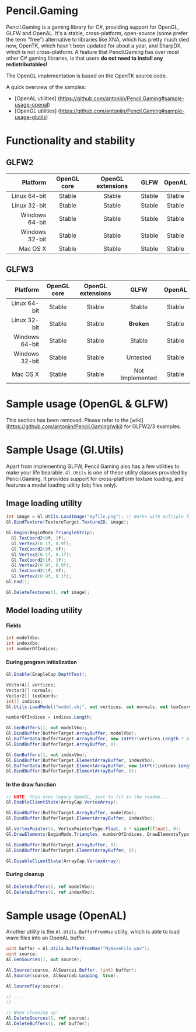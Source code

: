 Pencil.Gaming
=============
Pencil.Gaming is a gaming library for C#, providing support for OpenGL, GLFW and OpenAL. It's a stable, cross-platform, open-source (some prefer the term "free") alternative to libraries like XNA, which has pretty much died now, OpenTK, which hasn't been updated for about a year, and SharpDX, which is not cross-platform. A feature that Pencil.Gaming has over most other C# gaming libraries, is that users **do not need to install any redistributables!** 

The OpenGL implementation is based on the OpenTK source code.

A quick overview of the samples:
- [OpenAL utilities] (https://github.com/antonijn/Pencil.Gaming#sample-usage-openal)
- [OpenGL utilities] (https://github.com/antonijn/Pencil.Gaming#sample-usage-glutils)

Functionality and stability
===========================
GLFW2
-----
| Platform       | OpenGL core     | OpenGL extensions | GLFW            | OpenAL    |
| --------------:|:---------------:|:-----------------:|:---------------:|:---------:|
| Linux 64-bit   | Stable          | Stable            | Stable          | Stable    |
| Linux 32-bit   | Stable          | Stable            | Stable          | Stable    |
| Windows 64-bit | Stable          | Stable            | Stable          | Stable    |
| Windows 32-bit | Stable          | Stable            | Stable          | Stable    |
| Mac OS X       | Stable          | Stable            | Stable          | Stable    |

GLFW3
-----
| Platform       | OpenGL core     | OpenGL extensions | GLFW            | OpenAL    |
| --------------:|:---------------:|:-----------------:|:---------------:|:---------:|
| Linux 64-bit   | Stable          | Stable            | Stable          | Stable    |
| Linux 32-bit   | Stable          | Stable            | **Broken**      | Stable    |
| Windows 64-bit | Stable          | Stable            | Stable          | Stable    |
| Windows 32-bit | Stable          | Stable            | Untested        | Stable    |
| Mac OS X       | Stable          | Stable            | Not Implemented | Stable    |

Sample usage (OpenGL & GLFW)
============================
This section has been removed. Please refer to the [wiki] (https://github.com/antonijn/Pencil.Gaming/wiki) for GLFW2/3 examples.

Sample Usage (Gl.Utils)
=======================
Apart from implementing GLFW, Pencil.Gaming also has a few utilities to make your life bearable. `Gl.Utils` is one of these utility classes provided by Pencil.Gaming. It provides support for cross-platform texture loading, and features a model loading utility (obj files only).

Image loading utility
---------------------
```C#
int image = Gl.Utils.LoadImage("myfile.png"); // Works with multiple file formats
Gl.BindTexture(TextureTarget.Texture2D, image);

Gl.Begin(BeginMode.TriangleStrip);
  Gl.TexCoord2(0f, 1f);
  Gl.Vertex2(0.1f, 0.9f);
  Gl.TexCoord2(0f, 0f);
  Gl.Vertex2(0.1f, 0.1f);
  Gl.TexCoord2(1f, 1f);
  Gl.Vertex2(0.9f, 0.9f);
  Gl.TexCoord2(1f, 0f);
  Gl.Vertex2(0.9f, 0.1f);
Gl.End();

Gl.DeleteTextures(1, ref image);
```

Model loading utility
----------------------

#### Fields
```C#
int modelVbo;
int indexVbo;
int numberOfIndices;
```

#### During program initialization
```C#
Gl.Enable(EnapleCap.DepthTest);

Vector4[] vertices;
Vector3[] normals;
Vector2[] texCoords;
int[] indices;
Gl.Utils.LoadModel("model.obj", out vertices, out normals, out texCoords, out indices, false);

numberOfIndices = indices.Length;

Gl.GenBuffers(1, out modelVbo);
Gl.BindBuffer(BufferTarget.ArrayBuffer, modelVbo);
Gl.BufferData(BufferTarget.ArrayBuffer, new IntPtr(vertices.Length * 4 * sizeof(float)), vertices, BufferUsageHint.StaticDraw);
Gl.BindBuffer(BufferTarget.ArrayBuffer, 0);

Gl.GenBuffers(1, out indexVbo);
Gl.BindBuffer(BufferTarget.ElementArrayBuffer, indexVbo);
Gl.BufferData(BufferTarget.ElementArrayBuffer, new IntPtr(indices.Length * sizeof(int)), indices, BufferUsageHint.StaticDraw);
Gl.BindBuffer(BufferTarget.ElementArrayBuffer, 0);
```

#### In the draw function
```C#
// NOTE: This uses legacy OpenGL, just to fit in the readme...
Gl.EnableClientState(ArrayCap.VertexArray);

Gl.BindBuffer(BufferTarget.ArrayBuffer, modelVbo);
Gl.BindBuffer(BufferTarget.ElementArrayBuffer, indexVbo);

Gl.VertexPointer(4, VertexPointerType.Float, 4 * sizeof(float), 0);
Gl.DrawElements(BeginMode.Triangles, numberOfIndices, DrawElementsType.UnsignedInt, 0);

Gl.BindBuffer(BufferTarget.ArrayBuffer, 0);
Gl.BindBuffer(BufferTarget.ElementArrayBuffer, 0);

Gl.DisableClientState(ArrayCap.VertexArray);
```

#### During cleanup
```C#
Gl.DeleteBuffers(1, ref modelVbo);
Gl.DeleteBuffers(1, ref indexVbo);
```

Sample usage (OpenAL)
=====================
Another utility is the `Al.Utils.BufferFromWav` utility, which is able to load wave files into an OpenAL buffer.

```C#
uint buffer = Al.Utils.BufferFromWav("MyWaveFile.wav");
uint source;
Al.GenSources(1, out source);

Al.Source(source, AlSourcei.Buffer, (int) buffer);
Al.Source(source, AlSourceb.Looping, true);

Al.SourcePlay(source);

// ...
// ...

// When cleaning up:
Al.DeleteSources(1, ref source);
Al.DeleteBuffers(1, ref buffer);
```
